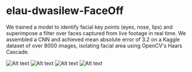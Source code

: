 # elau-dwasilew-FaceOff

We trained a model to identify facial key points (eyes, nose, lips) and superimpose a filter over faces captured from live footage in real time.
We assembled a CNN and achieved mean absolute error of 3.2 on a Kaggle dataset of over 8000 images, isolating facial area using OpenCV's Haars Cascade.

![Alt text](.images/Header.png?raw==true "Header")
![Alt text](.images/TrainingData.png?raw==true "Data")
![Alt text](.images/Architecture.png?raw==true "Architecture")
![Alt text](.images/Cascade.png?raw==true "Cascade")

